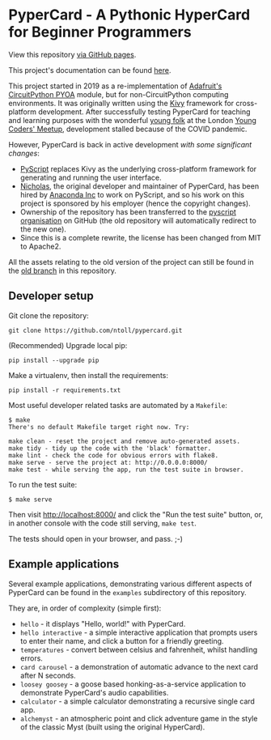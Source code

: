 # PyperCard - A Pythonic HyperCard for Beginner Programmers

View this repository [via GitHub pages](https://pyscript.github.io/pypercard/).

This project's documentation can be found [here](https://pypercard.rtfd.io).

This project started in 2019 as a re-implementation of 
[Adafruit's CircuitPython PYOA](https://github.com/adafruit/Adafruit_CircuitPython_PYOA)
module, but for non-CircuitPython computing environments. It was originally
written using the [Kivy](https://kivy.org/) framework for cross-platform
development. After successfully testing PyperCard for teaching and learning
purposes with the wonderful
[young folk](https://youngcodersmeetup.wixsite.com/ycm-uk) at the London
[Young Coders' Meetup](https://twitter.com/YCM_UK), development stalled because
of the COVID pandemic.

However, PyperCard is back in active development _with some significant
changes_:

* [PyScript](https://pyscript.net/) replaces Kivy as the underlying
  cross-platform framework for generating and running the user interface.
* [Nicholas](https://github.com/ntoll), the original developer and maintainer
  of PyperCard, has been hired by [Anaconda Inc](https://anaconda.com/) to work
  on PyScript, and so his work on this project is sponsored by his employer
  (hence the copyright changes).
* Ownership of the repository has been transferred to the
  [pyscript organisation](https://github.com/pyscript) on GitHub (the old
  repository will automatically redirect to the new one).
* Since this is a complete rewrite, the license has been changed from MIT
  to Apache2.

All the assets relating to the old version of the project can still be found
in the [old branch](https://github.com/pyscript/pypercard/tree/old) in this
repository.

## Developer setup

Git clone the repository:

```
git clone https://github.com/ntoll/pypercard.git
```

(Recommended) Upgrade local pip:

```
pip install --upgrade pip
```

Make a virtualenv, then install the requirements:

```
pip install -r requirements.txt
```

Most useful developer related tasks are automated by a `Makefile`:

```
$ make
There's no default Makefile target right now. Try:

make clean - reset the project and remove auto-generated assets.
make tidy - tidy up the code with the 'black' formatter.
make lint - check the code for obvious errors with flake8.
make serve - serve the project at: http://0.0.0.0:8000/
make test - while serving the app, run the test suite in browser.
```

To run the test suite:

```
$ make serve
```

Then visit
[http://localhost:8000/](http://localhost:8000/) and click the "Run the test
suite" button, or, in another console with the code still serving, `make test`.

The tests should open in your browser, and pass. ;-)

## Example applications

Several example applications, demonstrating various different aspects of
PyperCard can be found in the `examples` subdirectory of this repository.

They are, in order of complexity (simple first):

* `hello` - it displays "Hello, world!" with PyperCard.
* `hello interactive` - a simple interactive application that prompts users to
  enter their name, and click a button for a friendly greeting.
* `temperatures` - convert between celsius and fahrenheit, whilst handling
  errors.
* `card carousel` - a demonstration of automatic advance to the next card after
  N seconds.
* `loosey goosey` - a goose based honking-as-a-service application to
  demonstrate PyperCard's audio capabilities.
* `calculator` - a simple calculator demonstrating a recursive single card app.
* `alchemyst` - an atmospheric point and click adventure game in the style of
  the classic Myst (built using the original HyperCard).
